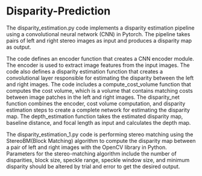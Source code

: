 # Disparity-Prediction

The disparity_estimation.py code implements a disparity estimation pipeline using a convolutional neural network (CNN) in Pytorch. The pipeline takes pairs of left and right stereo images as input and produces a disparity map as output.

The code defines an encoder function that creates a CNN encoder module. The encoder is used to extract image features from the input images. The code also defines a disparity estimation function that creates a convolutional layer responsible for estimating the disparity between the left and right images. The code includes a compute_cost_volume function that computes the cost volume, which is a volume that contains matching costs between image patches in the left and right images.
The disparity_net function combines the encoder, cost volume computation, and disparity estimation steps to create a complete network for estimating the disparity map. The depth_estimation function takes the estimated disparity map, baseline distance, and focal length as input and calculates the depth map. 



The disparity_estimation_1.py code is performing stereo matching using the StereoBM(Block Matching) algorithm to compute the disparity map between a pair of left and right images with the OpenCV library in Python.
Parameters for the stereo-matching algorithm include the number of disparities, block size, speckle range, speckle window size, and minimum disparity should be altered by trial and error to get the desired output.


